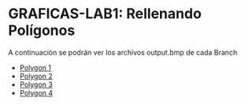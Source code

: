 # GRAFICAS-LAB1: Rellenando Polígonos

A continuación se podrán ver los archivos output.bmp de cada Branch

* [Polygon 1](https://raw.githubusercontent.com/FabianKel/GRAFICAS-LAB1/Poligon-1/output.bmp)
* [Polygon 2](https://raw.githubusercontent.com/FabianKel/GRAFICAS-LAB1/Poligon-2/output.bmp)
* [Polygon 3](https://raw.githubusercontent.com/FabianKel/GRAFICAS-LAB1/Poligon-3/output.bmp)
* [Polygon 4](https://raw.githubusercontent.com/FabianKel/GRAFICAS-LAB1/Poligon-4/output.bmp)
